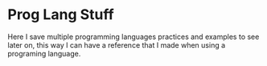 # Prog Lang Stuff

Here I save multiple programming languages practices and examples to see later
on, this way I can have a reference that I made when using a programing
language.
